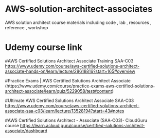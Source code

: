# AWS-solution-architect-associates
AWS solution architect course materials including code , lab , resources , reference , workshop 
# Udemy course link
#AWS Certified Solutions Architect Associate Training SAA-C03
https://www.udemy.com/course/aws-certified-solutions-architect-associate-hands-on/learn/lecture/28618816?start=165#overview

#Practice Exams | AWS Certified Solutions Architect Associate
(https://www.udemy.com/course/practice-exams-aws-certified-solutions-architect-associate/learn/quiz/5229058/test#content)

#Ultimate AWS Certified Solutions Architect Associate SAA-C03
https://www.udemy.com/course/aws-certified-solutions-architect-associate-saa-c03/learn/lecture/13528194?start=43#notes

#AWS Certified Solutions Architect - Associate (SAA-C03)- CloudGuru course
https://learn.acloud.guru/course/certified-solutions-architect-associate/dashboard

